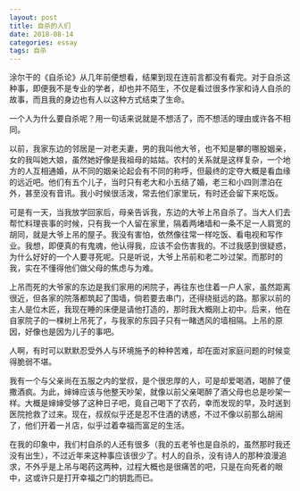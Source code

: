 ```yaml
---
layout: post
title: 自杀的人们
date: 2018-08-14
categories: essay
tags: 自杀
---
```


涂尔干的《自杀论》从几年前便想看，结果到现在连前言都没有看完。对于自杀这种事，即便我不是专业的学者，却也并不陌生，不仅是看过很多作家和诗人自杀的故事，而且我的身边也有人以这种方式结束了生命。

一个人为什么要自杀呢？用一句话来说就是不想活了，而不想活的理由或许各不相同。

以前，我家东边的邻居是一对老夫妻，男的我叫他大爷，也不知是攀的哪股姻亲，女的我叫她大娘，虽然她好像是我祖母的姑姑。农村的关系就是这样复杂，一个地方的人互相通婚，从不同的姻亲论起会有不同的称呼，但最终的定夺大概是看血缘的远近吧。他们有五个儿子，当时只有老大和小五结了婚，老三和小四则漂泊在外，甚至没有音讯。我小时候很活泼，常去他们家里玩，有时还会留下来吃饭。

可是有一天，当我放学回家后，母亲告诉我，东边的大爷上吊自杀了。当大人们去帮忙料理丧事的时候，只有我一个人留在家里，隔着两堵墙和一条不足一人肩宽的胡同，就是大爷上吊的屋子。我没有害怕，依然像往常一样吃饭、看电视和写作业。我想，即便真的有鬼魂，他认得我，应该不会伤害我的。不过我感到很疑惑，为什么好好的一个人要寻死呢。只是听说，大爷上吊前和老二吵过架。而那时的我，实在不懂得他们做父母的焦虑与为难。

上吊而死的大爷家的东边是我们家用的闲院子，再往东也住着一户人家，虽然距离很近，但各家的院落都筑起了围墙，倘若要去串门，还得绕挺远的路。那家以前的主人是位木匠，我现在睡的床便是请他打造的，那时我大概刚上初中。后来，他在自家院子的一棵树上吊死了，与我家的东园子只有一睹透风的墙相隔。上吊的原因，好像也是因为儿子的事吧。

人啊，有时可以默默忍受外人与环境施予的种种苦难，却在面对家庭问题的时候变得脆弱不堪。

我有一个与父亲尚在五服之内的堂叔，是个很忠厚的人，可是却爱喝酒，喝醉了便撒酒疯。为此，婶婶应该与他整天吵架，就像以前父亲喝醉了酒父母也总是吵架一样。大概是婶婶受够了这种日子吧，竟自己喝下了农药，幸而发现的早，及时送到医院抢救了过来。现在，叔叔似乎还是忍不住酒的诱惑，不过不像以前那么胡闹了，他们开着一爿店，似乎过着幸福而富足的生活。

在我的印象中，我们村自杀的人还有很多（我的五老爷也是自杀的，虽然那时我还没有出生），不过近年来这种事应该很少了。村人的自杀，没有诗人的那种浪漫追求，不外乎是上吊与喝药这两种，过程大概也是很痛苦的吧，只是在向死者的眼中，这或许只是打开幸福之门的钥匙而已。